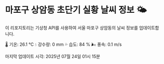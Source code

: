 
# 마포구 상암동 초단기 실황 날씨 정보 🌤️

이 리포지토리는 기상청 API를 사용하여 서울 마포구 상암동의 날씨 정보를 업데이트합니다. 

🌡️ 기온: 26.1 ℃
💧 강수량: 0 mm
💦 습도: 84 %
🌬️ 풍속: 0.1 m/s

마지막 업데이트 시각: 2025년 07월 24일 01시 15분    
